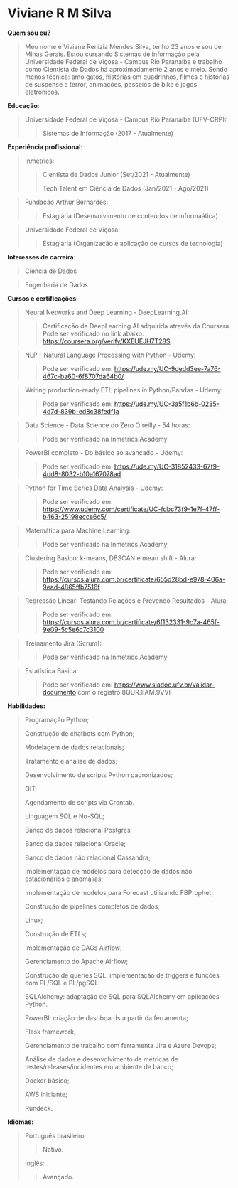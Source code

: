 # Viviane R M Silva

**Quem sou eu?**
> Meu nome é Viviane Renizia Mendes Silva, tenho 23 anos e sou de Minas Gerais. Estou cursando Sistemas de Informação pela Universidade Federal de Viçosa - Campus Rio Paranaíba e trabalho como Cientista de Dados há aproximadamente 2 anos e meio. Sendo menos técnica: amo gatos, histórias em quadrinhos, filmes e histórias de suspense e terror, animações, passeios de bike e jogos eletrônicos.

**Educação**:
> Universidade Federal de Viçosa - Campus Rio Paranaíba (UFV-CRP):
>> Sistemas de Informação (2017 - Atualmente)

**Experiência profissional**:
> Inmetrics:
>>  Cientista de Dados Junior (Set/2021 - Atualmente)
>>
>>  Tech Talent em Ciência de Dados (Jan/2021 - Ago/2021)

> Fundação Arthur Bernardes:
>> Estagiária (Desenvolvimento de conteúdos de informaática)

> Universidade Federal de Viçosa:
>> Estagiária (Organização e aplicação de cursos de tecnologia)

**Interesses de carreira**:
> Ciência de Dados

> Engenharia de Dados

**Cursos e certificações**:
> Neural Networks and Deep Learning - DeepLearning.AI:
>> Certificação da DeepLearning.AI adquirida através da Coursera.  Pode ser verificado no link abaixo: https://coursera.org/verify/KXEUEJH7T28S

> NLP - Natural Language Processing with Python - Udemy:
>> Pode ser verificado em: https://ude.my/UC-9dedd3ee-7a76-467c-ba60-6f8707da64b0/

> Writing production-ready ETL pipelines in Python/Pandas - Udemy:
>> Pode ser verificado em: https://ude.my/UC-3a5f1b6b-0235-4d7d-839b-ed8c38fedf1a

> Data Science - Data Science do Zero O'reilly - 54 horas:
>> Pode ser verificado na Inmetrics Academy

> PowerBI completo - Do básico ao avançado -  Udemy:
>> Pode ser verificado em: https://ude.my/UC-31852433-67f9-4dd8-8032-b10a167078ad

> Python for Time Series Data Analysis - Udemy:
>> Pode ser verificado em: https://www.udemy.com/certificate/UC-fdbc73f9-1e7f-47ff-b463-25198ecce6c5/

> Matemática para Machine Learning:
>> Pode ser verificado na Inmetrics Academy

> Clustering Básico: k-means, DBSCAN e mean shift - Alura:
>> Pode ser verificado em: https://cursos.alura.com.br/certificate/655d28bd-e978-406a-9ead-4865ffb7516f

> Regressão Linear: Testando Relações e Prevendo Resultados - Alura:
>> Pode ser verificado em: https://cursos.alura.com.br/certificate/6f132331-9c7a-465f-9e09-5c5e6c7c3100

> Treinamento Jira (Scrum):
>> Pode ser verificado na Inmetrics Academy

> Estatística Básica:
>> Pode ser verificado em: https://www.siadoc.ufv.br/validar-documento com o registro 8QUR.1IAM.9VVF

**Habilidades:**
> Programação Python;
>
> Construção de chatbots com Python;
> 
> Modelagem de dados relacionais;
> 
> Tratamento e análise de dados;
> 
> Desenvolvimento de scripts Python padronizados;
> 
> GIT;
> 
> Agendamento de scripts via Crontab.
> 
> Linguagem SQL e No-SQL;
> 
> Banco de dados relacional Postgres;
> 
> Banco de dados relacional Oracle;
> 
> Banco de dados não relacional Cassandra;
> 
> Implementação de modelos para detecção de dados não estacionários e anomalias;
> 
> Implementação de modelos para Forecast utilizando FBProphet;
> 
> Construção de pipelines completos de dados;
> 
> Linux;
> 
> Construção de ETLs;
> 
> Implementação de DAGs Airflow;
> 
> Gerenciamento do Apache Airflow;
> 
> Construção de queries SQL: implementação de triggers e funções com PL/SQL e PL/pgSQL.
> 
> SQLAlchemy: adaptação de SQL para SQLAlchemy em aplicações Python.
>
> PowerBI: criação de dashboards a partir da ferramenta;
> 
> Flask framework;
> 
> Gerenciamento de trabalho com ferramenta Jira e Azure Devops;
> 
> Análise de dados e desenvolvimento de métricas de testes/releases/incidentes em ambiente de banco;
> 
> Docker básico;
> 
> AWS iniciante;
> 
> Rundeck.

**Idiomas:**
> Português brasileiro:
>> Nativo.
>
> Inglês:
>> Avançado.
